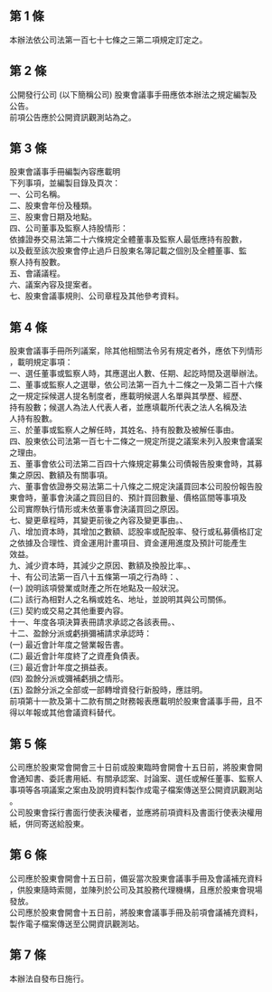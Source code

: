 第 1 條
-------
本辦法依公司法第一百七十七條之三第二項規定訂定之。

第 2 條
-------
公開發行公司 (以下簡稱公司) 股東會議事手冊應依本辦法之規定編製及  
公告。  
前項公告應於公開資訊觀測站為之。

第 3 條
-------
股東會議事手冊編製內容應載明  
下列事項，並編製目錄及頁次：  
一、公司名稱。  
二、股東會年份及種類。  
三、股東會日期及地點。  
四、公司董事及監察人持股情形：  
    依據證券交易法第二十六條規定全體董事及監察人最低應持有股數，  
    以及截至該次股東會停止過戶日股東名簿記載之個別及全體董事、監  
    察人持有股數。  
五、會議議程。  
六、議案內容及提案者。  
七、股東會議事規則、公司章程及其他參考資料。

第 4 條
-------
股東會議事手冊所列議案，除其他相關法令另有規定者外，應依下列情形  
，載明規定事項：  
一、選任董事或監察人時，其應選出人數、任期、起訖時間及選舉辦法。  
二、董事或監察人之選舉，依公司法第一百九十二條之一及第二百十六條  
    之一規定採候選人提名制度者，應載明候選人名單與其學歷、經歷、  
    持有股數；候選人為法人代表人者，並應填載所代表之法人名稱及法  
    人持有股數。  
三、於董事或監察人之解任時，其姓名、持有股數及被解任事由。  
四、股東依公司法第一百七十二條之一規定所提之議案未列入股東會議案  
    之理由。  
五、董事會依公司法第二百四十六條規定募集公司債報告股東會時，其募  
    集之原因、數額及有關事項。  
六、董事會依證券交易法第二十八條之二規定決議買回本公司股份報告股  
    東會時，董事會決議之買回目的、預計買回數量、價格區間等事項及  
    公司實際執行情形或未依董事會決議買回之原因。  
七、變更章程時，其變更前後之內容及變更事由。、                
八、增加資本時，其增加之數額、認股率或配股率、發行或私募價格訂定  
    之依據及合理性、資金運用計畫項目、資金運用進度及預計可能產生  
    效益。  
九、減少資本時，其減少之原因、數額及換股比率。、               
十、有公司法第一百八十五條第一項之行為時：、                    
 (一) 說明該項營業或財產之所在地點及一般狀況。  
 (二) 該行為相對人之名稱或姓名、地址，並說明其與公司關係。  
 (三) 契約或交易之其他重要內容。  
十一、年度各項決算表冊請求承認之各該表冊。、                    
十二、盈餘分派或虧損彌補請求承認時：  
   (一) 最近會計年度之營業報告書。  
   (二) 最近會計年度終了之資產負債表。  
   (三) 最近會計年度之損益表。  
   (四) 盈餘分派或彌補虧損之情形。  
   (五) 盈餘分派之全部或一部轉增資發行新股時，應註明。  
前項第十一款及第十二款有關之財務報表應載明於股東會議事手冊，且不  
得以年報或其他會議資料替代。

第 5 條
-------
公司應於股東常會開會三十日前或股東臨時會開會十五日前，將股東會開  
會通知書、委託書用紙、有關承認案、討論案、選任或解任董事、監察人  
事項等各項議案之案由及說明資料製作成電子檔案傳送至公開資訊觀測站  
。  
公司股東會採行書面行使表決權者，並應將前項資料及書面行使表決權用  
紙，併同寄送給股東。

第 6 條
-------
公司應於股東會開會十五日前，備妥當次股東會議事手冊及會議補充資料  
，供股東隨時索閱，並陳列於公司及其股務代理機構，且應於股東會現場  
發放。  
公司應於股東會開會十五日前，將股東會議事手冊及前項會議補充資料，  
製作電子檔案傳送至公開資訊觀測站。

第 7 條
-------
本辦法自發布日施行。


